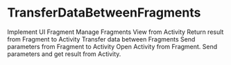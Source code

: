 # TransferDataBetweenFragments
Implement UI Fragment
Manage Fragments View from Activity
Return result from Fragment to Activity
Transfer data between Fragments
Send parameters from Fragment to Activity
Open Activity from Fragment. Send parameters and get result from Activity.

